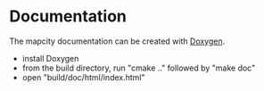 Documentation
=============

The mapcity documentation can be created with [Doxygen](http://www.stack.nl/~dimitri/doxygen/).

- install Doxygen
- from the build directory, run "cmake .." followed by "make doc" 
- open "build/doc/html/index.html"